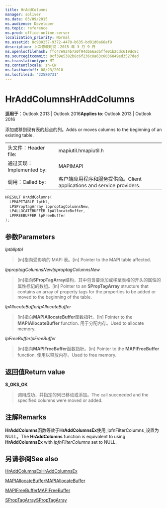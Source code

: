 ```yaml
---
title: HrAddColumns
manager: soliver
ms.date: 03/09/2015
ms.audience: Developer
ms.topic: reference
ms.prod: office-online-server
localization_priority: Normal
ms.assetid: 8c980257-9372-4478-b635-bd91d0a66af9
description: 上次修改时间：2015 年 3 月 9 日
ms.openlocfilehash: ffc47e924b7a0f94db66adbffe01b2cdc619dc8c
ms.sourcegitcommit: 0cf39e5382b8c6f236c8a63c6036849ed3527ded
ms.translationtype: MT
ms.contentlocale: zh-CN
ms.lasthandoff: 08/23/2018
ms.locfileid: "22580731"
---
```

# <a name="hraddcolumns"></a><span data-ttu-id="5389d-103">HrAddColumns</span><span class="sxs-lookup"><span data-stu-id="5389d-103">HrAddColumns</span></span>

  
  
<span data-ttu-id="5389d-104">**适用于**：Outlook 2013 | Outlook 2016</span><span class="sxs-lookup"><span data-stu-id="5389d-104">**Applies to**: Outlook 2013 | Outlook 2016</span></span> 
  
<span data-ttu-id="5389d-105">添加或移到现有表的起点的列。</span><span class="sxs-lookup"><span data-stu-id="5389d-105">Adds or moves columns to the beginning of an existing table.</span></span>
  
|||
|:-----|:-----|
|<span data-ttu-id="5389d-106">头文件：</span><span class="sxs-lookup"><span data-stu-id="5389d-106">Header file:</span></span>  <br/> |<span data-ttu-id="5389d-107">mapiutil.h</span><span class="sxs-lookup"><span data-stu-id="5389d-107">mapiutil.h</span></span>  <br/> |
|<span data-ttu-id="5389d-108">通过实现：</span><span class="sxs-lookup"><span data-stu-id="5389d-108">Implemented by:</span></span>  <br/> |<span data-ttu-id="5389d-109">MAPI</span><span class="sxs-lookup"><span data-stu-id="5389d-109">MAPI</span></span>  <br/> |
|<span data-ttu-id="5389d-110">调用：</span><span class="sxs-lookup"><span data-stu-id="5389d-110">Called by:</span></span>  <br/> |<span data-ttu-id="5389d-111">客户端应用程序和服务提供商。</span><span class="sxs-lookup"><span data-stu-id="5389d-111">Client applications and service providers.</span></span>  <br/> |
   
```cpp
HRESULT HrAddColumns(
  LPMAPITABLE lptbl,
  LPSPropTagArray lpproptagColumnsNew,
  LPALLOCATEBUFFER lpAllocateBuffer,
  LPFREEBUFFER lpFreeBuffer
);
```

## <a name="parameters"></a><span data-ttu-id="5389d-112">参数</span><span class="sxs-lookup"><span data-stu-id="5389d-112">Parameters</span></span>

 <span data-ttu-id="5389d-113">_lptbl_</span><span class="sxs-lookup"><span data-stu-id="5389d-113">_lptbl_</span></span>
  
> <span data-ttu-id="5389d-114">[in]指向受影响的 MAPI 表。</span><span class="sxs-lookup"><span data-stu-id="5389d-114">[in] Pointer to the MAPI table affected.</span></span>
    
 <span data-ttu-id="5389d-115">_lpproptagColumnsNew_</span><span class="sxs-lookup"><span data-stu-id="5389d-115">_lpproptagColumnsNew_</span></span>
  
> <span data-ttu-id="5389d-116">[in]指向**SPropTagArray**结构，其中包含要添加或移至表格的开头的属性的属性标记的数组。</span><span class="sxs-lookup"><span data-stu-id="5389d-116">[in] Pointer to an **SPropTagArray** structure that contains an array of property tags for the properties to be added or moved to the beginning of the table.</span></span> 
    
 <span data-ttu-id="5389d-117">_lpAllocateBuffer_</span><span class="sxs-lookup"><span data-stu-id="5389d-117">_lpAllocateBuffer_</span></span>
  
> <span data-ttu-id="5389d-118">[in]指向**MAPIAllocateBuffer**函数指针。</span><span class="sxs-lookup"><span data-stu-id="5389d-118">[in] Pointer to the **MAPIAllocateBuffer** function.</span></span> <span data-ttu-id="5389d-119">用于分配内存。</span><span class="sxs-lookup"><span data-stu-id="5389d-119">Used to allocate memory.</span></span> 
    
 <span data-ttu-id="5389d-120">_lpFreeBuffer_</span><span class="sxs-lookup"><span data-stu-id="5389d-120">_lpFreeBuffer_</span></span>
  
> <span data-ttu-id="5389d-121">[in]指向**MAPIFreeBuffer**函数指针。</span><span class="sxs-lookup"><span data-stu-id="5389d-121">[in] Pointer to the **MAPIFreeBuffer** function.</span></span> <span data-ttu-id="5389d-122">使用以释放内存。</span><span class="sxs-lookup"><span data-stu-id="5389d-122">Used to free memory.</span></span> 
    
## <a name="return-value"></a><span data-ttu-id="5389d-123">返回值</span><span class="sxs-lookup"><span data-stu-id="5389d-123">Return value</span></span>

 <span data-ttu-id="5389d-124">**S_OK**</span><span class="sxs-lookup"><span data-stu-id="5389d-124">**S_OK**</span></span>
  
> <span data-ttu-id="5389d-125">调用成功，并指定的列已移动或添加。</span><span class="sxs-lookup"><span data-stu-id="5389d-125">The call succeeded and the specified columns were moved or added.</span></span>
    
## <a name="remarks"></a><span data-ttu-id="5389d-126">注解</span><span class="sxs-lookup"><span data-stu-id="5389d-126">Remarks</span></span>

<span data-ttu-id="5389d-127">**HrAddColumns**函数等效于**HrAddColumnsEx**使用_lpfnFilterColumns_设置为 NULL。</span><span class="sxs-lookup"><span data-stu-id="5389d-127">The **HrAddColumns** function is equivalent to using **HrAddColumnsEx** with  _lpfnFilterColumns_ set to NULL.</span></span> 
  
## <a name="see-also"></a><span data-ttu-id="5389d-128">另请参阅</span><span class="sxs-lookup"><span data-stu-id="5389d-128">See also</span></span>



[<span data-ttu-id="5389d-129">HrAddColumnsEx</span><span class="sxs-lookup"><span data-stu-id="5389d-129">HrAddColumnsEx</span></span>](hraddcolumnsex.md)
  
[<span data-ttu-id="5389d-130">MAPIAllocateBuffer</span><span class="sxs-lookup"><span data-stu-id="5389d-130">MAPIAllocateBuffer</span></span>](mapiallocatebuffer.md)
  
[<span data-ttu-id="5389d-131">MAPIFreeBuffer</span><span class="sxs-lookup"><span data-stu-id="5389d-131">MAPIFreeBuffer</span></span>](mapifreebuffer.md)
  
[<span data-ttu-id="5389d-132">SPropTagArray</span><span class="sxs-lookup"><span data-stu-id="5389d-132">SPropTagArray</span></span>](sproptagarray.md)

